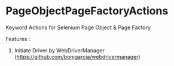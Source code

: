 # PageObjectPageFactoryActions
Keyword Actions for Selenium Page Object &amp; Page Factory


Features :
1. Initiate Driver by WebDriverManager (https://github.com/bonigarcia/webdrivermanager)
